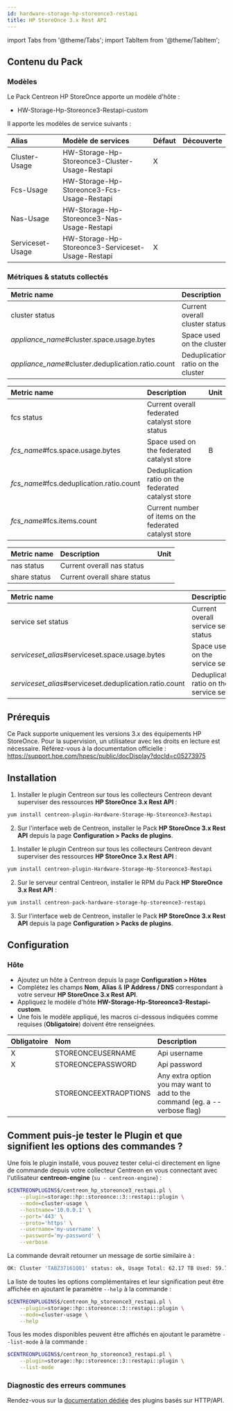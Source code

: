 ```yaml
---
id: hardware-storage-hp-storeonce3-restapi
title: HP StoreOnce 3.x Rest API
---
```

import Tabs from '@theme/Tabs';
import TabItem from '@theme/TabItem';

## Contenu du Pack

### Modèles

Le Pack Centreon HP StoreOnce apporte un modèle d'hôte :
* HW-Storage-Hp-Storeonce3-Restapi-custom

Il apporte les modèles de service suivants :

| Alias            | Modèle de services                                | Défaut  | Découverte |
|:-----------------|:--------------------------------------------------|:--------|:-----------|
| Cluster-Usage    | HW-Storage-Hp-Storeonce3-Cluster-Usage-Restapi    | X       |            |
| Fcs-Usage        | HW-Storage-Hp-Storeonce3-Fcs-Usage-Restapi        |         |            |
| Nas-Usage        | HW-Storage-Hp-Storeonce3-Nas-Usage-Restapi        |         |            |
| Serviceset-Usage | HW-Storage-Hp-Storeonce3-Serviceset-Usage-Restapi | X       |            |

### Métriques & statuts collectés

<Tabs groupId="sync">
<TabItem value="Cluster-Usage" label="Cluster-Usage">

| Metric name                                        | Description                        | Unit  |
| :------------------------------------------------- | :--------------------------------- | :---- |
| cluster status                                     | Current overall cluster status     |       |
| *appliance_name*#cluster.space.usage.bytes         | Space used on the cluster          | B     |
| *appliance_name*#cluster.deduplication.ratio.count | Deduplication ratio on the cluster |       |

</TabItem>
<TabItem value="Fcs-Usage" label="Fcs-Usage">

| Metric name                              | Description                                             | Unit  |
| :--------------------------------------- | :------------------------------------------------------ | :---- |
| fcs status                               | Current overall federated catalyst store status         |       |
| *fcs_name*#fcs.space.usage.bytes         | Space used on the federated catalyst store              | B     |
| *fcs_name*#fcs.deduplication.ratio.count | Deduplication ratio on the federated catalyst store     |       |
| *fcs_name*#fcs.items.count               | Current number of items on the federated catalyst store |       |

</TabItem>
<TabItem value="Nas-Usage" label="Nas-Usage">

| Metric name  | Description                  | Unit  |
| :----------- | :--------------------------- | :---- |
| nas status   | Current overall nas status   |       |
| share status | Current overall share status |       |

</TabItem>
<TabItem value="Serviceset-Usage" label="Serviceset-Usage">

| Metric name                                             | Description                            | Unit  |
| :------------------------------------------------------ | :------------------------------------- | :---- |
| service set status                                      | Current overall service set status     |       |
| *serviceset_alias*#serviceset.space.usage.bytes         | Space used on the service set          | B     |
| *serviceset_alias*#serviceset.deduplication.ratio.count | Deduplication ratio on the service set |       |

</TabItem>
</Tabs>

## Prérequis

Ce Pack supporte uniquement les versions 3.x des équipements HP StoreOnce.
Pour la supervision, un utilisateur avec les droits en lecture est nécessaire. Référez-vous à la documentation officielle : https://support.hpe.com/hpesc/public/docDisplay?docId=c05273975

## Installation

<Tabs groupId="sync">
<TabItem value="Online License" label="Online License">

1. Installer le plugin Centreon sur tous les collecteurs Centreon devant superviser des ressources **HP StoreOnce 3.x Rest API** :

```bash
yum install centreon-plugin-Hardware-Storage-Hp-Storeonce3-Restapi
```

2. Sur l'interface web de Centreon, installer le Pack **HP StoreOnce 3.x Rest API** depuis la page **Configuration > Packs de plugins**.

</TabItem>

<TabItem value="Offline License" label="Offline License">

1. Installer le plugin Centreon sur tous les collecteurs Centreon devant superviser des ressources **HP StoreOnce 3.x Rest API** :

```bash
yum install centreon-plugin-Hardware-Storage-Hp-Storeonce3-Restapi
```

2. Sur le serveur central Centreon, installer le RPM du Pack **HP StoreOnce 3.x Rest API** :

```bash
yum install centreon-pack-hardware-storage-hp-storeonce3-restapi
```

3. Sur l'interface web de Centreon, installer le Pack **HP StoreOnce 3.x Rest API** depuis la page **Configuration > Packs de plugins**.

</TabItem>
</Tabs>

## Configuration

### Hôte

* Ajoutez un hôte à Centreon depuis la page **Configuration > Hôtes**
* Complétez les champs **Nom**, **Alias** & **IP Address / DNS** correspondant à votre serveur **HP StoreOnce 3.x Rest API**.
* Appliquez le modèle d'hôte **HW-Storage-Hp-Storeonce3-Restapi-custom**.
* Une fois le modèle appliqué, les macros ci-dessous indiquées comme requises (**Obligatoire**) doivent être renseignées.

| Obligatoire | Nom                   | Description                                                                |
| :---------- | :-------------------- | :------------------------------------------------------------------------- |
| X           | STOREONCEUSERNAME     | Api username                                                               |
| X           | STOREONCEPASSWORD     | Api password                                                               |
|             | STOREONCEEXTRAOPTIONS | Any extra option you may want to add to the command (eg. a --verbose flag) |

## Comment puis-je tester le Plugin et que signifient les options des commandes ? 

Une fois le plugin installé, vous pouvez tester celui-ci directement en ligne
de commande depuis votre collecteur Centreon en vous connectant avec
l'utilisateur **centreon-engine** (`su - centreon-engine`) :

```bash
$CENTREONPLUGINS$/centreon_hp_storeonce3_restapi.pl \
    --plugin=storage::hp::storeonce::3::restapi::plugin \
    --mode=cluster-usage \
    --hostname='10.0.0.1' \
    --port='443' \
    --proto='https' \
    --username='my-username' \
    --password='my-password' \
    --verbose
```

La commande devrait retourner un message de sortie similaire à :

```bash
OK: Cluster 'TABZ37161Q01' status: ok, Usage Total: 62.17 TB Used: 59.78 TB (96.15%) Free: 2.39 TB (3.85%), Dedup Ratio: 14.51 | 'TABZ37161Q01#cluster.space.usage.bytes'=65731753164800B;;;0;68360696004608 'TABZ37161Q01#cluster.deduplication.ratio.count'=14.51;;;0;
```

La liste de toutes les options complémentaires et leur signification peut être
affichée en ajoutant le paramètre `--help` à la commande :

```bash
$CENTREONPLUGINS$/centreon_hp_storeonce3_restapi.pl \
    --plugin=storage::hp::storeonce::3::restapi::plugin \
    --mode=cluster-usage \
    --help
```

Tous les modes disponibles peuvent être affichés en ajoutant le paramètre 
`--list-mode` à la commande :

```bash
$CENTREONPLUGINS$/centreon_hp_storeonce3_restapi.pl \
    --plugin=storage::hp::storeonce::3::restapi::plugin \
    --list-mode
```

### Diagnostic des erreurs communes

Rendez-vous sur la [documentation dédiée](../getting-started/how-to-guides/troubleshooting-plugins.md#http-and-api-checks)
des plugins basés sur HTTP/API.
